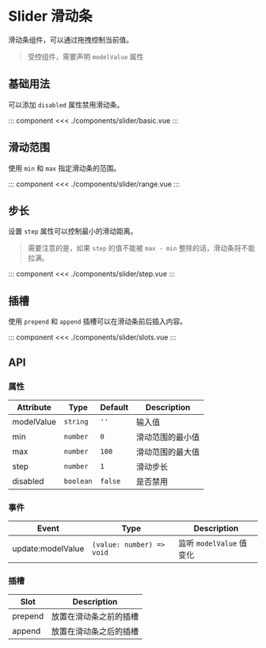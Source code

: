 # Slider 滑动条

滑动条组件，可以通过拖拽控制当前值。

> 受控组件，需要声明 `modelValue` 属性

## 基础用法

可以添加 `disabled` 属性禁用滑动条。

::: component <SliderBasic/>
<<< ./components/slider/basic.vue
:::

## 滑动范围

使用 `min` 和 `max` 指定滑动条的范围。

::: component <SliderRange/>
<<< ./components/slider/range.vue
:::

## 步长

设置 `step` 属性可以控制最小的滑动距离。

> 需要注意的是，如果 `step` 的值不能被 `max - min` 整除的话，滑动条将不能拉满。

::: component <SliderStep/>
<<< ./components/slider/step.vue
:::

## 插槽

使用 `prepend` 和 `append` 插槽可以在滑动条前后插入内容。

::: component <SliderSlots/>
<<< ./components/slider/slots.vue
:::

## API
### 属性

| Attribute  | Type      | Default | Description   |
|------------|-----------|---------|---------------|
| modelValue | `string`  | `''`    | 输入值         |
| min        | `number`  | `0`     | 滑动范围的最小值 |
| max        | `number`  | `100`   | 滑动范围的最大值 |
| step       | `number`  | `1`     | 滑动步长        |
| disabled   | `boolean` | `false` | 是否禁用        |

### 事件

| Event             | Type                      | Description            |
|-------------------|---------------------------|------------------------|
| update:modelValue | `(value: number) => void` | 监听 `modelValue` 值变化 |

### 插槽

| Slot    | Description        |
|---------|--------------------|
| prepend | 放置在滑动条之前的插槽 |
| append  | 放置在滑动条之后的插槽 |